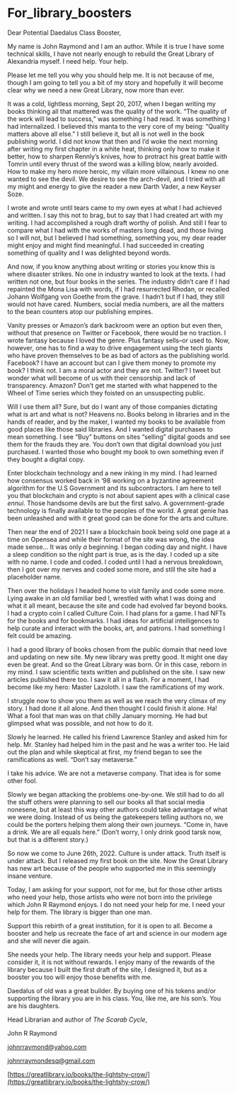 # For\_library\_boosters

Dear Potential Daedalus Class Booster,

My name is John Raymond and I am an author. While it is true I have some technical skills, I have not nearly enough to rebuild the Great Library of Alexandria myself. I need help. Your help.

Please let me tell you why you should help me. It is not because of me, though I am going to tell you a bit of my story and hopefully it will become clear why we need a new Great Library, now more than ever.

It was a cold, lightless morning, Sept 20, 2017, when I began writing my books thinking all that mattered was the quality of the work. “The quality of the work will lead to success,” was something I had read. It was something I had internalized. I believed this manta to the very core of my being: “Quality matters above all else.” I still believe it, but all is not well in the book publishing world. I did not know that then and I’d woke the next morning after writing my first chapter in a white heat, thinking only how to make it better, how to sharpen Rennly’s knives, how to protract his great battle with Tomrin until every thrust of the sword was a killing blow, nearly avoided. How to make my hero more heroic, my villain more villainous. I knew no one wanted to see the devil. We desire to see the arch-devil, and I tried with all my might and energy to give the reader a new Darth Vader, a new Keyser Soze.

I wrote and wrote until tears came to my own eyes at what I had achieved and written. I say this not to brag, but to say that I had created art with my writing. I had accomplished a rough draft worthy of polish. And still I fear to compare what I had with the works of masters long dead, and those living so I will not, but I believed I had something, something you, my dear reader might enjoy and might find meaningful. I had succeeded in creating something of quality and I was delighted beyond words.

And now, if you know anything about writing or stories you know this is where disaster strikes. No one in industry wanted to look at the texts. I had written not one, but four books in the series. The industry didn’t care if I had repainted the Mona Lisa with words, if I had resurrected Rhodan, or recalled Johann Wolfgang von Goethe from the grave. I hadn’t but if I had, they still would not have cared. Numbers, social media numbers, are all the matters to the bean counters atop our publishing empires.

Vanity presses or Amazon’s dark backroom were an option but even then, without that presence on Twitter or Facebook, there would be no traction. I wrote fantasy because I loved the genre. Plus fantasy sells–or used to. Now, however, one has to find a way to drive engagement using the tech giants who have proven themselves to be as bad of actors as the publishing world. Facebook? I have an account but can I give them money to promote my book? I think not. I am a moral actor and they are not. Twitter? I tweet but wonder what will become of us with their censorship and lack of transparency. Amazon? Don’t get me started with what happened to the Wheel of Time series which they foisted on an unsuspecting public.

Will I use them all? Sure, but do I want any of those companies dictating what is art and what is not? Heavens no. Books belong in libraries and in the hands of reader, and by the maker, I wanted my books to be available from good places like those said libraries. And I wanted digital purchases to mean something. I see “Buy” buttons on sites “selling” digital goods and see them for the frauds they are. You don’t own that digital download you just purchased. I wanted those who bought my book to own something even if they bought a digital copy.

Enter blockchain technology and a new inking in my mind. I had learned how consensus worked back in ‘98 working on a byzantine agreement algorithm for the U.S Government and its subcontractors. I am here to tell you that blockchain and crypto is not about sapient apes with a clinical case _ennui_. Those handsome devils are but the first salvo. A government-grade technology is finally available to the peoples of the world. A great genie has been unleashed and with it great good can be done for the arts and culture.

Then near the end of 2021 I saw a blockchain book being sold one page at a time on Opensea and while their format of the site was wrong, the idea made sense… It was only _a_ beginning. I began coding day and night. I have a sleep condition so the night part is true, as is the day. I coded up a site with no name. I code and coded. I coded until I had a nervous breakdown, then I got over my nerves and coded some more, and still the site had a placeholder name.

Then over the holidays I headed home to visit family and code some more. Lying awake in an old familiar bed I, wrestled with what I was doing and what it all meant, because the site and code had evolved far beyond books. I had a crypto coin I called Culture Coin. I had plans for a game. I had NFTs for the books and for bookmarks. I had ideas for artificial intelligences to help curate and interact with the books, art, and patrons. I had something I felt could be amazing.

I had a good library of books chosen from the public domain that need love and updating on new site. My new library was pretty good. It might one day even be great. And so the Great Library was born. Or in this case, reborn in my mind. I saw scientific texts written and published on the site. I saw new articles published there too. I saw it all in a flash. For a moment, I had become like my hero: Master Lazoloth. I saw the ramifications of my work.

I struggle now to show you them as well as we reach the very climax of my story. I had done it all alone. And then thought I could finish it alone. Ha! What a fool that man was on that chilly January morning. He had but glimpsed what was possible, and not how to do it.

Slowly he learned. He called his friend Lawrence Stanley and asked him for help. Mr. Stanley had helped him in the past and he was a writer too. He laid out the plan and while skeptical at first, my friend began to see the ramifications as well. “Don’t say metaverse.”

I take his advice. We are not a metaverse company. That idea is for some other fool.

Slowly we began attacking the problems one-by-one. We still had to do all the stuff others were planning to sell our books all that social media nonesene, but at least this way other authors could take advantage of what we were doing. Instead of us being the gatekeepers telling authors no, we could be the porters helping them along their own journeys. “Come in, have a drink. We are all equals here.” (Don’t worry, I only drink good tarsk now, but that is a different story.)

So now we come to June 26th, 2022. Culture is under attack. Truth itself is under attack. But I released my first book on the site. Now the Great Library has new art because of the people who supported me in this seemingly insane venture.

Today, I am asking for your support, not for me, but for those other artists who need your help, those artists who were not born into the privilege which John R Raymond enjoys. I do not need your help for me. I need your help for them. The library is bigger than one man.

Support this rebirth of a great institution, for it is open to all. Become a booster and help us recreate the face of art and science in our modern age and she will never die again.

She needs your help. The library needs your help and support. Please consider it, it is not without rewards. I enjoy many of the rewards of the library because I built the first draft of the site, I designed it, but as a booster you too will enjoy those benefits with me.

Daedalus of old was a great builder. By buying one of his tokens and/or supporting the library you are in his class. You, like me, are his son’s. You are his daughters.

Head Librarian and author of _The Scarab Cycle_,

John R Raymond

[johnrraymond@yahoo.com](mailto:johnrraymond@yahoo.com)

[johnrraymondesq@gmail.com](mailto:johnrraymondesq@gmail.com)

[https://greatlibrary.io/books/the-lightshy-crow/](https://greatlibrary.io/books/the-lightshy-crow/)
